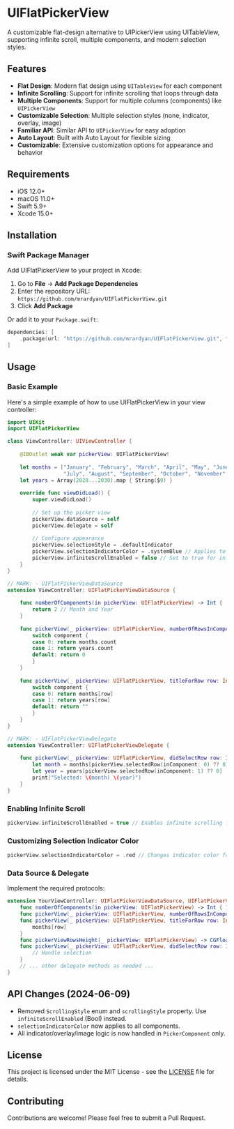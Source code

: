 # UIFlatPickerView

A customizable flat-design alternative to UIPickerView using UITableView, supporting infinite scroll, multiple components, and modern selection styles.

## Features

- **Flat Design**: Modern flat design using `UITableView` for each component
- **Infinite Scrolling**: Support for infinite scrolling that loops through data
- **Multiple Components**: Support for multiple columns (components) like `UIPickerView`
- **Customizable Selection**: Multiple selection styles (none, indicator, overlay, image)
- **Familiar API**: Similar API to `UIPickerView` for easy adoption
- **Auto Layout**: Built with Auto Layout for flexible sizing
- **Customizable**: Extensive customization options for appearance and behavior

## Requirements

- iOS 12.0+
- macOS 11.0+
- Swift 5.9+
- Xcode 15.0+

## Installation

### Swift Package Manager

Add UIFlatPickerView to your project in Xcode:

1. Go to **File** → **Add Package Dependencies**
2. Enter the repository URL: `https://github.com/mrardyan/UIFlatPickerView.git`
3. Click **Add Package**

Or add it to your `Package.swift`:

```swift
dependencies: [
    .package(url: "https://github.com/mrardyan/UIFlatPickerView.git", from: "1.0.0")
]
```

## Usage

### Basic Example

Here's a simple example of how to use UIFlatPickerView in your view controller:

```swift
import UIKit
import UIFlatPickerView

class ViewController: UIViewController {
    
    @IBOutlet weak var pickerView: UIFlatPickerView!
    
    let months = ["January", "February", "March", "April", "May", "June",
                  "July", "August", "September", "October", "November", "December"]
    let years = Array(2020...2030).map { String($0) }
    
    override func viewDidLoad() {
        super.viewDidLoad()
        
        // Set up the picker view
        pickerView.dataSource = self
        pickerView.delegate = self
        
        // Configure appearance
        pickerView.selectionStyle = .defaultIndicator
        pickerView.selectionIndicatorColor = .systemBlue // Applies to all components
        pickerView.infiniteScrollEnabled = false // Set to true for infinite scrolling
    }
}

// MARK: - UIFlatPickerViewDataSource
extension ViewController: UIFlatPickerViewDataSource {
    
    func numberOfComponents(in pickerView: UIFlatPickerView) -> Int {
        return 2 // Month and Year
    }
    
    func pickerView(_ pickerView: UIFlatPickerView, numberOfRowsInComponent component: Int) -> Int {
        switch component {
        case 0: return months.count
        case 1: return years.count
        default: return 0
        }
    }
    
    func pickerView(_ pickerView: UIFlatPickerView, titleForRow row: Int, forComponent component: Int) -> String {
        switch component {
        case 0: return months[row]
        case 1: return years[row]
        default: return ""
        }
    }
}

// MARK: - UIFlatPickerViewDelegate
extension ViewController: UIFlatPickerViewDelegate {
    
    func pickerView(_ pickerView: UIFlatPickerView, didSelectRow row: Int, inComponent component: Int) {
        let month = months[pickerView.selectedRow(inComponent: 0) ?? 0]
        let year = years[pickerView.selectedRow(inComponent: 1) ?? 0]
        print("Selected: \(month) \(year)")
    }
}
```

### Enabling Infinite Scroll

```swift
pickerView.infiniteScrollEnabled = true // Enables infinite scrolling for all components
```

### Customizing Selection Indicator Color

```swift
pickerView.selectionIndicatorColor = .red // Changes indicator color for all components
```

### Data Source & Delegate

Implement the required protocols:

```swift
extension YourViewController: UIFlatPickerViewDataSource, UIFlatPickerViewDelegate {
    func numberOfComponents(in pickerView: UIFlatPickerView) -> Int { 1 }
    func pickerView(_ pickerView: UIFlatPickerView, numberOfRowsInComponent component: Int) -> Int { 12 }
    func pickerView(_ pickerView: UIFlatPickerView, titleForRow row: Int, forComponent component: Int) -> String {
        months[row]
    }
    func pickerViewRowsHeight(_ pickerView: UIFlatPickerView) -> CGFloat { 44 }
    func pickerView(_ pickerView: UIFlatPickerView, didSelectRow row: Int, inComponent component: Int) {
        // Handle selection
    }
    // ... other delegate methods as needed ...
}
```

## API Changes (2024-06-09)

- Removed `ScrollingStyle` enum and `scrollingStyle` property. Use `infiniteScrollEnabled` (Bool) instead.
- `selectionIndicatorColor` now applies to all components.
- All indicator/overlay/image logic is now handled in `PickerComponent` only.

## License

This project is licensed under the MIT License - see the [LICENSE](LICENSE) file for details.

## Contributing

Contributions are welcome! Please feel free to submit a Pull Request. 